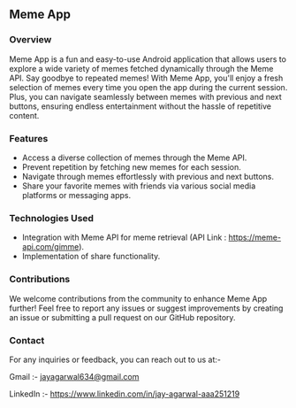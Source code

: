 ## Meme App

### Overview
Meme App is a fun and easy-to-use Android application that allows users to explore a wide variety of memes fetched dynamically through the Meme API. Say goodbye to repeated memes! With Meme App, you'll enjoy a fresh selection of memes every time you open the app during the current session. Plus, you can navigate seamlessly between memes with previous and next buttons, ensuring endless entertainment without the hassle of repetitive content.

### Features
- Access a diverse collection of memes through the Meme API.
- Prevent repetition by fetching new memes for each session.
- Navigate through memes effortlessly with previous and next buttons.
- Share your favorite memes with friends via various social media platforms or messaging apps.

### Technologies Used
- Integration with Meme API for meme retrieval (API Link : https://meme-api.com/gimme). 
- Implementation of share functionality.

### Contributions
We welcome contributions from the community to enhance Meme App further! Feel free to report any issues or suggest improvements by creating an issue or submitting a pull request on our GitHub repository.

### Contact
For any inquiries or feedback, you can reach out to us at:-

Gmail :- jayagarwal634@gmail.com

LinkedIn :- https://www.linkedin.com/in/jay-agarwal-aaa251219
